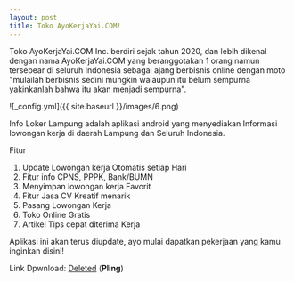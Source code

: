 ```yaml
---
layout: post
title: Toko AyoKerjaYai.COM!
---
```


Toko AyoKerjaYai.COM Inc. berdiri sejak tahun 2020, dan lebih dikenal dengan nama AyoKerjaYai.COM yang beranggotakan 1 orang namun tersebear di seluruh Indonesia sebagai ajang berbisnis online dengan moto "mulailah berbisnis sedini mungkin walaupun itu belum sempurna yakinkanlah bahwa itu akan menjadi sempurna".

![_config.yml]({{ site.baseurl }}/images/6.png)

Info Loker Lampung adalah aplikasi android yang menyediakan Informasi lowongan kerja di daerah Lampung dan Seluruh Indonesia.

Fitur
1. Update Lowongan kerja Otomatis setiap Hari
2. Fitur info CPNS, PPPK, Bank/BUMN
3. Menyimpan lowongan kerja Favorit
4. Fitur Jasa CV Kreatif menarik
5. Pasang Lowongan Kerja
6. Toko Online Gratis
7. Artikel Tips cepat diterima Kerja

Aplikasi ini akan terus diupdate, ayo mulai dapatkan pekerjaan yang kamu inginkan disini!

Link Dpwnload: [Deleted](#) (**Pling**)
